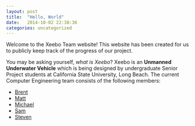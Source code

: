```yaml
---
layout: post
title:  "Hello, World"
date:   2014-10-02 22:38:36
categories: uncategorized
---
```

Welcome to the Xeebo Team website! This website has been created for us to publicly keep track of the progress of our project. 

You may be asking yourself, *what is Xeebo*? Xeebo is an **Unmanned Underwater Vehicle** which is being designed by undergraduate Senior Project students at California State University, Long Beach. The current Computer Engineering team consists of the following members:


* [Brent](mailto:brent@xeebola.com)
* [Matt](mailto:matt@xeebola.com)
* [Michael](mailto:michael@xeebola.com)
* [Sam](mailto:sam@xeebola.com)
* [Steven](mailto:steven@xeebola.com)